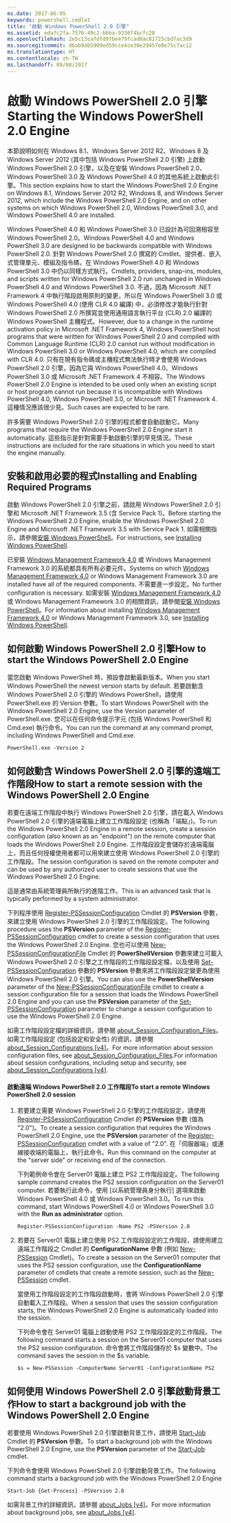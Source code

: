 ```yaml
---
ms.date: 2017-06-05
keywords: powershell,cmdlet
title: "啟動 Windows PowerShell 2.0 引擎"
ms.assetid: edafc2fa-7576-49c2-bbba-9336f4bcfc28
ms.openlocfilehash: 2e5c13cafdfd9fbe479fcad8ac81725cbd7ac3d9
ms.sourcegitcommit: d6ab9ab5909ed59cce4ce30e29457e0e75c7ac12
ms.translationtype: HT
ms.contentlocale: zh-TW
ms.lasthandoff: 09/08/2017
---
```

# <a name="starting-the-windows-powershell-20-engine"></a><span data-ttu-id="b0856-103">啟動 Windows PowerShell 2.0 引擎</span><span class="sxs-lookup"><span data-stu-id="b0856-103">Starting the Windows PowerShell 2.0 Engine</span></span>
<span data-ttu-id="b0856-104">本節說明如何在 Windows 8.1、Windows Server 2012 R2、Windows 8 及 Windows Server 2012 (其中包括 Windows PowerShell 2.0 引擎) 上啟動 Windows PowerShell 2.0 引擎，以及在安裝 Windows PowerShell 2.0、Windows PowerShell 3.0 及 Windows PowerShell 4.0 的其他系統上啟動此引擎。</span><span class="sxs-lookup"><span data-stu-id="b0856-104">This section explains how to start the Windows PowerShell 2.0 Engine on Windows 8.1, Windows Server 2012 R2, Windows 8, and Windows Server 2012, which include the Windows PowerShell 2.0 Engine, and on other systems on which Windows PowerShell 2.0, Windows PowerShell 3.0, and Windows PowerShell 4.0 are installed.</span></span>

<span data-ttu-id="b0856-105">Windows PowerShell 4.0 和 Windows PowerShell 3.0 已設計為可回溯相容至 Windows PowerShell 2.0。</span><span class="sxs-lookup"><span data-stu-id="b0856-105">Windows PowerShell 4.0 and Windows PowerShell 3.0 are designed to be backwards compatible with Windows PowerShell 2.0.</span></span> <span data-ttu-id="b0856-106">針對 Windows PowerShell 2.0 撰寫的 Cmdlet、提供者、嵌入式管理單元、模組及指令碼，在 Windows PowerShell 4.0 和 Windows PowerShell 3.0 中仍以同樣方式執行。</span><span class="sxs-lookup"><span data-stu-id="b0856-106">Cmdlets, providers, snap-ins, modules, and scripts written for Windows PowerShell 2.0 run unchanged in Windows PowerShell 4.0 and Windows PowerShell 3.0.</span></span> <span data-ttu-id="b0856-107">不過，因為 Microsoft .NET Framework 4 中執行階段啟用原則的變更，所以在 Windows PowerShell 3.0 或 Windows PowerShell 4.0 (使用 CLR 4.0 編譯) 中，必須修改才能執行針對 Windows PowerShell 2.0 所撰寫並使用通用語言執行平台 (CLR) 2.0 編譯的 Windows PowerShell 主機程式。</span><span class="sxs-lookup"><span data-stu-id="b0856-107">However, due to a change in the runtime activation policy in Microsoft .NET Framework 4, Windows PowerShell host programs that were written for Windows PowerShell 2.0 and compiled with Common Language Runtime (CLR) 2.0 cannot run without modification in Windows PowerShell 3.0 or Windows PowerShell 4.0, which are compiled with CLR 4.0.</span></span> <span data-ttu-id="b0856-108">只有在現有指令碼或主機程式無法執行時才會使用 Windows PowerShell 2.0 引擎，因為它與 Windows PowerShell 4.0、Windows PowerShell 3.0 或 Microsoft .NET Framework 4 不相容。</span><span class="sxs-lookup"><span data-stu-id="b0856-108">The Windows PowerShell 2.0 Engine is intended to be used only when an existing script or host program cannot run because it is incompatible with Windows PowerShell 4.0, Windows PowerShell 3.0, or Microsoft .NET Framework 4.</span></span> <span data-ttu-id="b0856-109">這種情況應該很少見。</span><span class="sxs-lookup"><span data-stu-id="b0856-109">Such cases are expected to be rare.</span></span>

<span data-ttu-id="b0856-110">許多需要 Windows PowerShell 2.0 引擎的程式都會自動啟動它。</span><span class="sxs-lookup"><span data-stu-id="b0856-110">Many programs that require the Windows PowerShell 2.0 Engine start it automatically.</span></span> <span data-ttu-id="b0856-111">這些指示是針對需要手動啟動引擎的罕見情況。</span><span class="sxs-lookup"><span data-stu-id="b0856-111">These instructions are included for the rare situations in which you need to start the engine manually.</span></span>

## <a name="installing-and-enabling-required-programs"></a><span data-ttu-id="b0856-112">安裝和啟用必要的程式</span><span class="sxs-lookup"><span data-stu-id="b0856-112">Installing and Enabling Required Programs</span></span>
<span data-ttu-id="b0856-113">啟動 Windows PowerShell 2.0 引擎之前，請啟用 Windows PowerShell 2.0 引擎和 Microsoft .NET Framework 3.5 (含 Service Pack 1)。</span><span class="sxs-lookup"><span data-stu-id="b0856-113">Before starting the Windows PowerShell 2.0 Engine, enable the Windows PowerShell 2.0 Engine and Microsoft .NET Framework 3.5 with Service Pack 1.</span></span> <span data-ttu-id="b0856-114">如需相關指示，請參閱[安裝 Windows PowerShell](Installing-Windows-PowerShell.md)。</span><span class="sxs-lookup"><span data-stu-id="b0856-114">For instructions, see [Installing Windows PowerShell](Installing-Windows-PowerShell.md).</span></span>

<span data-ttu-id="b0856-115">已安裝 [Windows Management Framework 4.0](http://go.microsoft.com/fwlink/?LinkID=293881) 或 Windows Management Framework 3.0 的系統都具有所有必要元件。</span><span class="sxs-lookup"><span data-stu-id="b0856-115">Systems on which [Windows Management Framework 4.0](http://go.microsoft.com/fwlink/?LinkID=293881) or Windows Management Framework 3.0 are installed have all of the required components.</span></span> <span data-ttu-id="b0856-116">不需要進一步設定。</span><span class="sxs-lookup"><span data-stu-id="b0856-116">No further configuration is necessary.</span></span> <span data-ttu-id="b0856-117">如需安裝 [Windows Management Framework 4.0](http://go.microsoft.com/fwlink/?LinkID=293881) 或 Windows Management Framework 3.0 的相關資訊，請參閱[安裝 Windows PowerShell](Installing-Windows-PowerShell.md)。</span><span class="sxs-lookup"><span data-stu-id="b0856-117">For information about installing [Windows Management Framework 4.0](http://go.microsoft.com/fwlink/?LinkID=293881) or Windows Management Framework 3.0, see [Installing Windows PowerShell](Installing-Windows-PowerShell.md).</span></span>

## <a name="how-to-start-the-windows-powershell-20-engine"></a><span data-ttu-id="b0856-118">如何啟動 Windows PowerShell 2.0 引擎</span><span class="sxs-lookup"><span data-stu-id="b0856-118">How to start the Windows PowerShell 2.0 Engine</span></span>
<span data-ttu-id="b0856-119">當您啟動 Windows PowerShell 時，預設會啟動最新版本。</span><span class="sxs-lookup"><span data-stu-id="b0856-119">When you start Windows PowerShell the newest version starts by default.</span></span> <span data-ttu-id="b0856-120">若要啟動含 Windows PowerShell 2.0 引擎的 Windows PowerShell，請使用 PowerShell.exe 的 Version 參數。</span><span class="sxs-lookup"><span data-stu-id="b0856-120">To start Windows PowerShell with the Windows PowerShell 2.0 Engine, use the Version parameter of PowerShell.exe.</span></span> <span data-ttu-id="b0856-121">您可以在任何命令提示字元 (包括 Windows PowerShell 和 Cmd.exe) 執行命令。</span><span class="sxs-lookup"><span data-stu-id="b0856-121">You can run the command at any command prompt, including Windows PowerShell and Cmd.exe.</span></span>

```
PowerShell.exe -Version 2
```

## <a name="how-to-start-a-remote-session-with-the-windows-powershell-20-engine"></a><span data-ttu-id="b0856-122">如何啟動含 Windows PowerShell 2.0 引擎的遠端工作階段</span><span class="sxs-lookup"><span data-stu-id="b0856-122">How to start a remote session with the Windows PowerShell 2.0 Engine</span></span>
<span data-ttu-id="b0856-123">若要在遠端工作階段中執行 Windows PowerShell 2.0 引擎，請在載入 Windows PowerShell 2.0 引擎的遠端電腦上建立工作階段設定 (也稱為「端點」)。</span><span class="sxs-lookup"><span data-stu-id="b0856-123">To run the Windows PowerShell 2.0 Engine in a remote session, create a session configuration (also known as an "endpoint") on the remote computer that loads the Windows PowerShell 2.0 Engine.</span></span> <span data-ttu-id="b0856-124">工作階段設定會儲存於遠端電腦上，而且任何授權使用者都可以用來建立使用 Windows PowerShell 2.0 引擎的工作階段。</span><span class="sxs-lookup"><span data-stu-id="b0856-124">The session configuration is saved on the remote computer and can be used by any authorized user to create  sessions that use the Windows PowerShell 2.0 Engine.</span></span>

<span data-ttu-id="b0856-125">這是通常由系統管理員所執行的進階工作。</span><span class="sxs-lookup"><span data-stu-id="b0856-125">This is an advanced task that is typically performed by a system administrator.</span></span>

<span data-ttu-id="b0856-126">下列程序使用 [Register-PSSessionConfiguration](https://technet.microsoft.com/en-us/library/e9152ae2-bd6d-4056-9bc7-dc1893aa29ea) Cmdlet 的 **PSVersion** 參數，來建立使用 Windows PowerShell 2.0 引擎的工作階段設定。</span><span class="sxs-lookup"><span data-stu-id="b0856-126">The following procedure uses the **PSVersion** parameter of the [Register-PSSessionConfiguration](https://technet.microsoft.com/en-us/library/e9152ae2-bd6d-4056-9bc7-dc1893aa29ea) cmdlet to create a session configuration that uses the Windows PowerShell 2.0 Engine.</span></span> <span data-ttu-id="b0856-127">您也可以使用 [New-PSSessionConfigurationFile](https://technet.microsoft.com/en-us/library/5f3e3633-6e90-479c-aea9-ba45a1954866) Cmdlet 的 **PowerShellVersion** 參數來建立可載入 Windows PowerShell 2.0 引擎之工作階段的工作階段設定檔，以及使用 [Set-PSSessionConfiguration](https://technet.microsoft.com/en-us/library/b21fbad3-1759-4260-b206-dcb8431cd6ea) 參數的 **PSVersion** 參數來將工作階段設定變更為使用 Windows PowerShell 2.0 引擎。</span><span class="sxs-lookup"><span data-stu-id="b0856-127">You can also use the **PowerShellVersion** parameter of the [New-PSSessionConfigurationFile](https://technet.microsoft.com/en-us/library/5f3e3633-6e90-479c-aea9-ba45a1954866) cmdlet to create a session configuration file for a session that loads the Windows PowerShell 2.0 Engine and you can use the **PSVersion** parameter of the [Set-PSSessionConfiguration](https://technet.microsoft.com/en-us/library/b21fbad3-1759-4260-b206-dcb8431cd6ea) parameter to change a session configuration to use the Windows PowerShell 2.0 Engine.</span></span>

<span data-ttu-id="b0856-128">如需工作階段設定檔的詳細資訊，請參閱 [about_Session_Configuration_Files](https://technet.microsoft.com/en-us/library/c7217447-1ebf-477b-a8ef-4dbe9a1473b8)。如需工作階段設定 (包括設定和安全性) 的資訊，請參閱 [about_Session_Configurations [v4]](https://technet.microsoft.com/en-us/library/a2fbe12a-350c-4d04-be50-24102824e3ab)。</span><span class="sxs-lookup"><span data-stu-id="b0856-128">For more information about session configuration files, see [about_Session_Configuration_Files](https://technet.microsoft.com/en-us/library/c7217447-1ebf-477b-a8ef-4dbe9a1473b8).For information about session configurations, including setup and security, see [about_Session_Configurations [v4]](https://technet.microsoft.com/en-us/library/a2fbe12a-350c-4d04-be50-24102824e3ab).</span></span>

#### <a name="to-start-a-remote-windows-powershell-20-session"></a><span data-ttu-id="b0856-129">啟動遠端 Windows PowerShell 2.0 工作階段</span><span class="sxs-lookup"><span data-stu-id="b0856-129">To start a remote Windows PowerShell 2.0 session</span></span>

1. <span data-ttu-id="b0856-130">若要建立需要 Windows PowerShell 2.0 引擎的工作階段設定，請使用 [Register-PSSessionConfiguration](https://technet.microsoft.com/en-us/library/e9152ae2-bd6d-4056-9bc7-dc1893aa29ea) Cmdlet 的 **PSVersion** 參數 (值為 "2.0")。</span><span class="sxs-lookup"><span data-stu-id="b0856-130">To create a session configuration that requires the Windows PowerShell 2.0 Engine, use the **PSVersion** parameter of the [Register-PSSessionConfiguration](https://technet.microsoft.com/en-us/library/e9152ae2-bd6d-4056-9bc7-dc1893aa29ea) cmdlet with a value of "2.0".</span></span> <span data-ttu-id="b0856-131">在「伺服器端」或連線接收端的電腦上，執行此命令。</span><span class="sxs-lookup"><span data-stu-id="b0856-131">Run this command on the computer at the "server side" or receiving end of the connection.</span></span>

    <span data-ttu-id="b0856-132">下列範例命令會在 Server01 電腦上建立 PS2 工作階段設定。</span><span class="sxs-lookup"><span data-stu-id="b0856-132">The following sample command creates the PS2 session configuration on the Server01 computer.</span></span> <span data-ttu-id="b0856-133">若要執行此命令，使用 [以系統管理員身分執行] 選項來啟動 Windows PowerShell 4.0 或 Windows PowerShell 3.0。</span><span class="sxs-lookup"><span data-stu-id="b0856-133">To run this command, start Windows PowerShell 4.0 or Windows PowerShell 3.0 with the **Run as administrator** option.</span></span>

    ```
    Register-PSSessionConfiguration -Name PS2 -PSVersion 2.0
    ```

2. <span data-ttu-id="b0856-134">若要在 Server01 電腦上建立使用 PS2 工作階段設定的工作階段，請使用建立遠端工作階段之 Cmdlet 的 **ConfigurationName** 參數 (例如 [New-PSSession](https://technet.microsoft.com/en-us/library/76f6628c-054c-4eda-ba7a-a6f28daaa26f) Cmdlet)。</span><span class="sxs-lookup"><span data-stu-id="b0856-134">To create a session on the Server01 computer that uses the PS2 session configuration, use the **ConfigurationName** parameter of cmdlets that create a remote session, such as the [New-PSSession](https://technet.microsoft.com/en-us/library/76f6628c-054c-4eda-ba7a-a6f28daaa26f) cmdlet.</span></span>

    <span data-ttu-id="b0856-135">當使用工作階段設定的工作階段啟動時，會將 Windows PowerShell 2.0 引擎自動載入工作階段。</span><span class="sxs-lookup"><span data-stu-id="b0856-135">When a session that uses the session configuration starts, the Windows PowerShell 2.0 Engine is automatically loaded into the session.</span></span>

    <span data-ttu-id="b0856-136">下列命令會在 Server01 電腦上啟動使用 PS2 工作階段設定的工作階段。</span><span class="sxs-lookup"><span data-stu-id="b0856-136">The following command starts a session on the Server01 computer that uses the PS2 session configuration.</span></span> <span data-ttu-id="b0856-137">命令會將工作階段儲存於 $s 變數中。</span><span class="sxs-lookup"><span data-stu-id="b0856-137">The command saves the session in the $s variable.</span></span>

    ```
    $s = New-PSSession -ComputerName Server01 -ConfigurationName PS2
    ```

## <a name="how-to-start-a-background-job-with-the-windows-powershell-20-engine"></a><span data-ttu-id="b0856-138">如何使用 Windows PowerShell 2.0 引擎啟動背景工作</span><span class="sxs-lookup"><span data-stu-id="b0856-138">How to start a background job with the Windows PowerShell 2.0 Engine</span></span>
<span data-ttu-id="b0856-139">若要使用 Windows PowerShell 2.0 引擎啟動背景工作，請使用 [Start-Job](https://technet.microsoft.com/en-us/library/2bc04935-0deb-4ec0-b856-d7290cca6442) Cmdlet 的 **PSVersion** 參數。</span><span class="sxs-lookup"><span data-stu-id="b0856-139">To start a background job with the Windows PowerShell 2.0 Engine, use the **PSVersion** parameter of the [Start-Job](https://technet.microsoft.com/en-us/library/2bc04935-0deb-4ec0-b856-d7290cca6442) cmdlet.</span></span>

<span data-ttu-id="b0856-140">下列命令會使用 Windows PowerShell 2.0 引擎啟動背景工作。</span><span class="sxs-lookup"><span data-stu-id="b0856-140">The following command starts a background job with the Windows PowerShell 2.0 Engine</span></span>

```
Start-Job {Get-Process} -PSVersion 2.0
```

<span data-ttu-id="b0856-141">如需背景工作的詳細資訊，請參閱 [about_Jobs [v4]](https://technet.microsoft.com/en-us/library/7362512a-8a4e-4575-b2ea-a740e5c4f002)。</span><span class="sxs-lookup"><span data-stu-id="b0856-141">For more information about background jobs, see [about_Jobs [v4]](https://technet.microsoft.com/en-us/library/7362512a-8a4e-4575-b2ea-a740e5c4f002).</span></span>

